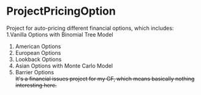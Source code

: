 # ProjectPricingOption
Project for auto-pricing different financial options, which includes:  
1.Vanilla Options with Binomial Tree Model
  1. American Options  
  2. European Options
2. Lookback Options  
3. Asian Options with Monte Carlo Model  
4. Barrier Options  
~~It's a financial issues project for my GF, which means basically nothing interesting here.~~
